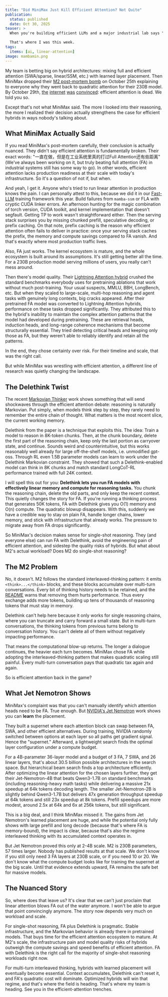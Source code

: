 ```yaml
---
title: "Did MiniMax Just Kill Efficient Attention? Not Quite"
publication:
  status: published
  date: Oct 30, 2025
teaser: >
  When you're building efficient LLMs and a major industrial lab says "we tried this path, it doesn't work at scale," your first instinct is to listen (and cry). Maybe your assumptions are wrong. Maybe you're about to waste a lot of compute chasing a dead end.

  That's where I was this week.
tags:
  items: [ai, linear-attention]
image: mambamin.png
---
```


My team is betting big on hybrid architectures: mixing full and efficient attention  (SWA/sparse, linear/SSM, etc.) with learned layer placement. Then MiniMax dropped their [M2 post-mortem bomb](https://www.zhihu.com/question/1965302088260104295/answer/1966810157473335067) on October 25th explaining to everyone why they went back to quadratic attention for their 230B model. By October 29th, [the](https://x.com/giffmana/status/1983457240452673710) [internet](https://x.com/zpysky1125/status/1983383094607347992) [was](https://x.com/p_nawrot/status/1983579777844834459) [convinced](https://x.com/DBahdanau/status/1983909078414831987): efficient attention is dead. We told you so.

Except that's not what MiniMax said. The more I looked into their reasoning, the more I realized their decision actually strengthens the case for efficient hybrids in ways nobody's talking about.

## What MiniMax Actually Said

If you read MiniMax's post-mortem carefully, their conclusion is actually nuanced. They didn't say efficient attention is fundamentally broken. Their exact words: "一直在做，但是在工业系统里真的打过Full Attention还有些距离" (We've always been working on it, but truly beating full attention (FA) in industrial systems still has some way to go). In other words, efficient attention lacks production readiness at their scale with today's infrastructure. So it's a question of not if, but when.

And yeah, I get it. Anyone who's tried to run linear attention in production knows the pain. I can personally attest to this, because we did it in our [Fast-LLM](https://github.com/ServiceNow/Fast-LLM) training framework this year. Build failures from `mamba-ssm` or FLA with cryptic CUDA linker errors. An afternoon hunting for the magic combination of torch version, CUDA toolkit, and kernel implementation that doesn't segfault. Getting TP to work wasn't straightforward either. Then the serving stack surprises you by missing chunked prefill, speculative decoding, or prefix caching. On that note, prefix caching is the reason why efficient attention often fails to deliver in practice: once your serving stack caches the prefix, the memory and compute savings compared to FA vanish. And that's exactly where most production traffic lives.

Also, FA just works. The kernel ecosystem is mature, and the whole ecosystem is built around its assumptions. It's still getting better all the time. For a 230B production model serving millions of users, you really can't mess around.

Then there's model quality. Their [Lightning Attention hybrid](https://arxiv.org/abs/2501.08313) crushed the standard benchmarks everybody uses for pretraining ablations that work without much post-training. Your usual suspects, MMLU, BBH, LongBench, etc. But when they scaled to large-scale, multi-hop reasoning and agent tasks with genuinely long contexts, big cracks appeared. After their pretrained FA model was converted to Lightning Attention hybrids, performance on these tasks dropped significantly. They attributed this to the hybrid's inability to maintain the complex attention patterns that the model had developed during pretraining. These are retrieval heads, induction heads, and long-range coherence mechanisms that become structurally essential. They tried detecting critical heads and keeping only those as FA, but they weren't able to reliably identify and retain all the patterns.

In the end, they chose certainty over risk. For their timeline and scale, that was the right call.

But while MiniMax was wrestling with efficient attention, a different line of research was quietly changing the landscape.

## The Delethink Twist

The recent [Markovian Thinker](https://arxiv.org/abs/2510.06557) work shows something that will send shockwaves through the efficient attention debate: reasoning is naturally Markovian. Put simply, when models think step by step, they rarely need to remember the entire chain of thought. What matters is the most recent slice, the current working memory.

Delethink from the paper is a technique that exploits this. The idea: Train a model to reason in 8K-token chunks. Then, at the chunk boundary, delete the first part of the reasoning chain, keep only the last portion as carryover state, and continue. Sounds weird and counterintuitive, but this works reasonably well already for large off-the-shelf models, i.e. unmodified gpt-oss. Through RL even 1.5B parameter models can learn to work under the Delethink Markovian constraint. They showed that such a Delethink-enabled model can think in 8K chunks and match standard LongCoT-RL performance trained with full 24K context.

I will spell this out for you: **Delethink lets you run FA models with effectively linear memory and compute for reasoning tasks.** You chunk the reasoning chain, delete the old parts, and only keep the recent context. This quietly changes the story for FA. If you're running a thinking process that generates 50K tokens, FA with Delethink gives you O(1) memory and O(n) compute. The quadratic blowup disappears. With this, suddenly we have a credible way to stay on plain FA, handle longer chains, lower memory, and stick with infrastructure that already works. The pressure to migrate away from FA drops significantly.

So MiniMax's decision makes sense for single-shot reasoning. They (and everyone else) can run FA with Delethink, avoid the engineering pain of efficient attention, and sidestep the quality risks of hybrids. But what about M2's actual workload? Does M2 do single-shot reasoning?

## The M2 Problem

No, it doesn't. M2 follows the standard interleaved-thinking pattern: it emits `<think>...</think>` blocks, and these blocks accumulate over multi-turn conversations. Every bit of thinking history needs to be retained, and the [README](https://huggingface.co/MiniMaxAI/MiniMax-M2#inference-parameters) warns that removing them hurts performance. Thus every exchange adds more tokens, building up tens of thousands of reasoning tokens that must stay in memory.

Delethink can't help here because it only works for single reasoning chains, where you can truncate and carry forward a small state. But in multi-turn conversations, the thinking tokens from previous turns belong to conversation history. You can't delete all of them without negatively impacting performance.

That means the computational blow-up returns. The longer a dialogue continues, the heavier each turn becomes. MiniMax chose FA while adopting the interleaved-thinking pattern that makes quadratic scaling still painful. Every multi-turn conversation pays that quadratic tax again and again.

So is efficient attention back in the game?

## What Jet Nemotron Shows

MiniMax's complaint was that you can't manually identify which attention heads need to be FA. True enough. But [NVIDIA's Jet Nemotron](https://arxiv.org/abs/2508.15884) work shows you can **learn** the placement.

They built a supernet where each attention block can swap between FA, SWA, and other efficient alternatives. During training, NVIDIA randomly switched between options at each layer so all paths get gradient signal. Hence the "supernet." Afterward, a lightweight search finds the optimal layer configuration under a compute budget.

For a 4B-parameter 36-layer model and a budget of 3 FA, 7 SWA, and 26 linear layers, that's about 30.5 billion possible architectures in the search space. But hierarchical beam search finds a top architecture efficiently. After optimizing the linear attention for the chosen layers further, they get their Jet-Nemotron-4B that beats Qwen3-1.7B on standard benchmarks (including reasoning-heavy math tasks) while delivering a massive 21x speedup at 64k tokens decoding length. The smaller Jet-Nemotron-2B is slightly behind Qwen3-1.7B but delivers 47x generation throughput speedup at 64k tokens and still 23x speedup at 8k tokens. Prefill speedups are more modest, around 2.5x at 64k and 6x at 256k tokens, but still significant.

This is a big deal, and I think MiniMax missed it. The gains from Jet Nemotron's learned placement are huge, and while the potential only fully shows with large prefill and long decode (because that's where FA is memory-bound), the impact is clear, because that's also the regime interleaved thinking with its accumulated context operates in.

But Jet Nemotron proved this only at 2-4B scale. M2 is 230B parameters, 57 times larger. Nobody has published results at that scale. We don't know if you still only need 3 FA layers at 230B scale, or if you need 10 or 20. We don't know what the compute budget looks like for training the supernet at the big scale. Until that evidence extends upward, FA remains the safe bet for massive models.

## The Nuanced Story

So, where does that leave us? It's clear that we can't just proclaim that linear attention blows FA out of the water anymore. I won't be able to argue that point convincingly anymore. The story now depends very much on workload and scale.

For single-shot reasoning, FA plus Delethink is pragmatic. Stable infrastructure, and the Markovian behavior is already there in pretrained models. That buys time for the efficient attention ecosystem to mature. At M2's scale, the infrastructure pain and model quality risks of hybrids outweigh the compute savings and speed benefits of efficient attention. FA with Delethink is the right call for the majority of single-shot reasoning workloads right now.

For multi-turn interleaved thinking, hybrids with learned placement will eventually become essential. Context accumulates, Delethink can't reset it, and FA's quadratic cost will dominate. Optimized hybrids will win that regime, and that's where the field is heading. That's where my team is heading. See you in the efficient-attention trenches.
